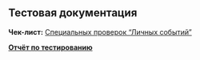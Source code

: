 ## Тестовая документация

**Чек-лист:** [Специальных проверок “Личных событий”](https://docs.google.com/spreadsheets/d/1RId9yj5Jh1TXcTtywqLXd6gJeysiWUDqCawrHFuyMjc/edit#gid=0)

[**Отчёт по тестированию**](https://chlist.sitechco.ru/project/42582/stats/checklist/1490184/details?)

